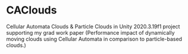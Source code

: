 # CAClouds
Cellular Automata Clouds & Particle Clouds in Unity 2020.3.19f1 project supporting my grad work paper (Performance impact of dynamically moving clouds using Cellular Automata in comparison to particle-based clouds.)
